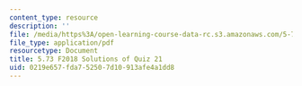 ```yaml
---
content_type: resource
description: ''
file: /media/https%3A/open-learning-course-data-rc.s3.amazonaws.com/5-73-quantum-mechanics-i-fall-2018/0219e657fda752507d10913afe4a1dd8_MIT5_73F18_quiz21_soln.pdf
file_type: application/pdf
resourcetype: Document
title: 5.73 F2018 Solutions of Quiz 21
uid: 0219e657-fda7-5250-7d10-913afe4a1dd8
---
```

